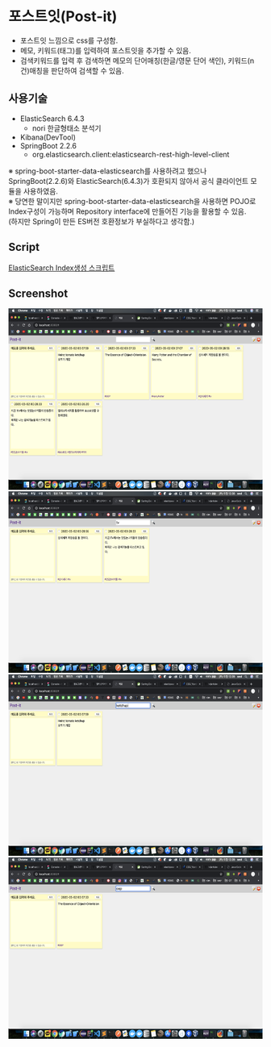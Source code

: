# 포스트잇(Post-it)

- 포스트잇 느낌으로 css를 구성함.
- 메모, 키워드(태그)를 입력하여 포스트잇을 추가할 수 있음.
- 검색키워드를 입력 후 검색하면 메모의 단어매칭(한글/영문 단어 색인), 키워드(n건)매칭을 판단하여 검색할 수 있음.

## 사용기술

- ElasticSearch 6.4.3
  - nori 한글형태소 분석기
- Kibana(DevTool)
- SpringBoot 2.2.6
  - org.elasticsearch.client:elasticsearch-rest-high-level-client

※ spring-boot-starter-data-elasticsearch를 사용하려고 했으나 SpringBoot(2.2.6)와 ElasticSearch(6.4.3)가 호환되지 않아서 공식 클라이언트 모듈을 사용하였음.  
※ 당연한 말이지만 spring-boot-starter-data-elasticsearch을 사용하면 POJO로 Index구성이 가능하며 Repository interface에 만들어진 기능을 활용할 수 있음.  
(하지만 Spring이 만든 ES버전 호환정보가 부실하다고 생각함.)

## Script

[ElasticSearch Index생성 스크립트](./script/ElisticSearch.script)

## Screenshot

<img src="./screenshot/2.png" width="576" height="360">
<img src="./screenshot/3.png" width="576" height="360">
<img src="./screenshot/6.png" width="576" height="360">
<img src="./screenshot/7.png" width="576" height="360">
